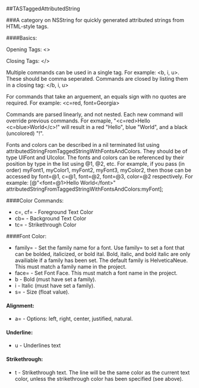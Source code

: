 ##TASTaggedAttributedString

###A category on NSString for quickly generated attributed strings from HTML-style tags.

####Basics:

 Opening Tags: <>
 
 Closing Tags: &lt;/&gt;
 
 Multiple commands can be used in a single tag. For example: &lt;b, i, u&gt;.
 These should be comma seperated. Commands are closed by listing them in a
 closing tag: &lt;/b, i, u&gt;
 
 For commands that take an arguement, an equals sign with no quotes are required. For example:
 &lt;c=red, font=Georgia&gt;
 
 Commands are parsed linearly, and not nested. Each new command will override 
 previous commands. For exmaple, "&lt;c=red&gt;Hello &lt;c=blue&gt;World&lt;/c&gt;!" will result
 in a red "Hello", blue "World", and a black (uncolored) "!".
 
 Fonts and colors can be described in a nil terminated list using
 attributedStringFromTaggedStringWithFontsAndColors. They should be of type
 UIFont and UIcolor. The fonts and colors can be referenced by their position
 by type in the list using @1, @2, etc. For example, if you pass (in order) 
 myFont1, myColor1, myFont2, myFont3, myColor2, then those can be accessed by 
 font=@1, c=@1, font=@2, font=@3, color=@2 respectively. For example: [@"&lt;font=@1&gt;Hello World&lt;/font&gt;" attributedStringFromTaggedStringWithFontsAndColors:myFont]; 
 
####Color Commands:

 - c=, cf= - Foreground Text Color
 - cb= - Background Text Color
 - tc= - Strikethrough Color

 
####Font Color:

 - family= - Set the family name for a font. Use family= to set a font that can
    be bolded, italicized, or bold ital. Bold, italic, and bold italic are only
    availiable if a family has been set. The default family is HelveticaNeue.
    This must match a family name in the project.
 - face= - Set Font Face. This must match a font name in the project.
 - b - Bold (must have set a family).
 - i - Italic (must have set a family).
 - s= - Size (float value).
 
#### Alignment:

 - a= - Options: left, right, center, justified, natural.
 
#### Underline:

 - u - Underlines text
 
#### Strikethrough:
 
 - t - Strikethrough text. The line will be the same color as the current text
    color, unless the strikethrough color has been specified (see above). 
